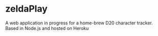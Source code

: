 # zeldaPlay
A web application in progress for a home-brew D20 character tracker. Based in Node.js and hosted on Heroku
